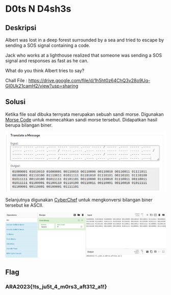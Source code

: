 # D0ts N D4sh3s

## Deskripsi
Albert was lost in a deep forest surrounded by a sea and tried to escape by sending a SOS signal containing a code.

Jack who works at a lighthouse realized that someone was sending a SOS signal and responses as fast as he can.

What do you think Albert tries to say?

Chall File : https://drive.google.com/file/d/1h5ht0z64ChQ3v28o9Uq-GI0Uk21camH2/view?usp=sharing

## Solusi

Ketika file soal dibuka ternyata merupakan sebuah sandi morse. Digunakan [Morse Code](https://morsecode.world/international/translator.html) untuk memecahkan sandi morse tersebut. Didapatkan hasil berupa bilangan biner.

![Decode morse code](./1.png)

Selanjutnya digunakan [CyberChef](https://gchq.github.io/CyberChef/) untuk mengkonversi bilangan biner tersebut ke ASCII.

![Convert binary code to ASCII](./2.png)

## Flag
### ARA2023{!ts_ju5t_4_m0rs3_aft312_a1!}